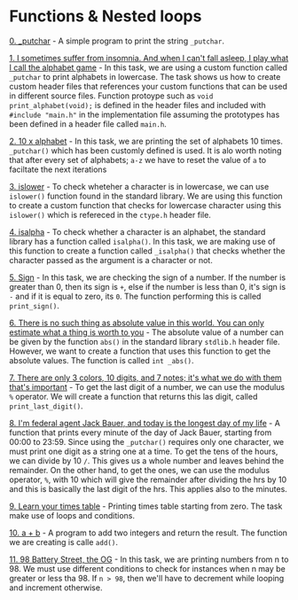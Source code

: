 # Functions & Nested loops

[0. _putchar](./0-putchar.c) - A simple program to print the string `_putchar`.

[1. I sometimes suffer from insomnia. And when I can't fall asleep, I play what I call the alphabet game](./1-alphabet.c) - In this task, we are using a custom function called `_putchar` to print alphabets in lowercase. The task shows us how to create custom header files that references your custom functions that can be used in different source files. Function protoype such as `void print_alphabet(void);` is defined in the header files and included with `#include "main.h"` in the implementation file assuming the prototypes has been defined in a header file called `main.h`.

[2. 10 x alphabet](./2-print_alphabet_x10.c) - In this task, we are printing the set of alphabets 10 times. `_putchar()` which has been customly defined is used. It is alo worth noting that after every set of alphabets; `a-z` we have to reset the value of `a` to faciltate the next iterations

[3. islower](./3-islower.c) - To check wheteher a character is in lowercase, we can use `islower()` function found in the standard library. We are using this function to create a custom function that checks for lowercase character using this `islower()` which is refereced in the `ctype.h` header file.

[4. isalpha](./4-isalpha.c) - To check whether a character is an alphabet, the standard library has a function called `isalpha()`. In this task, we are making use of this function to create a function called `_isalpha()` that checks whether the character passed as the argument is a character or not.

[5. Sign](./5-sign.c) - In this task, we are checking the sign of a number. If the number is greater than 0, then its sign is `+`, else if the number is less than 0, it's sign is `-` and if it is equal to zero, its `0`. The function performing this is called `print_sign()`.

[6. There is no such thing as absolute value in this world. You can only estimate what a thing is worth to you](./6-abs.c) - The absolute value of a number can be given by the function `abs()` in the standard library `stdlib.h` header file. However, we want to create a function that uses this function to get the absolute values. The function is called `int _abs()`.

[7. There are only 3 colors, 10 digits, and 7 notes; it's what we do with them that's important](./7-print_last_digit.c) - To get the last digit of a number, we can use the modulus `%` operator. We will create a function that returns this las digit, called `print_last_digit()`.

[8. I'm federal agent Jack Bauer, and today is the longest day of my life](./8-24_hours.c) - A function that prints every minute of the day of Jack Bauer, starting from 00:00 to 23:59. Since using the `_putchar()` requires only one character, we must print one digit as a string one at a time. To get the tens of the hours, we can divide by 10 `/`. This gives us a whole number and leaves behind the remainder. On the other hand, to get the ones, we can use the modulus operator, `%`, with 10 which will give the remainder after dividing the hrs by 10 and this is basically the last digit of the hrs. This applies also to the minutes.

[9. Learn your times table](./9-times_table.c) - Printing times table starting from zero. The task make use of loops and conditions. 

[10. a + b](./10-add.c) - A program to add two integers and return the result. The function we are creating is calle `add()`.

[11. 98 Battery Street, the OG](./11-print_to_98.c) - In this task, we are printing numbers from n to 98. We must use different conditions to check for instances when n may be greater or less tha 98. If `n > 98`, then we'll have to decrement while looping and increment otherwise.


